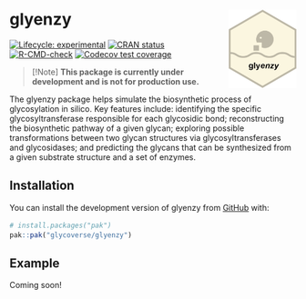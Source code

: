 
<!-- README.md is generated from README.Rmd. Please edit that file -->

# glyenzy <a href="https://glycoverse.github.io/glyenzy/"><img src="man/figures/logo.png" align="right" height="138" /></a>

<!-- badges: start -->

[![Lifecycle:
experimental](https://img.shields.io/badge/lifecycle-experimental-orange.svg)](https://lifecycle.r-lib.org/articles/stages.html#experimental)
[![CRAN
status](https://www.r-pkg.org/badges/version/glyenzy)](https://CRAN.R-project.org/package=glyenzy)
[![R-CMD-check](https://github.com/glycoverse/glyenzy/actions/workflows/R-CMD-check.yaml/badge.svg)](https://github.com/glycoverse/glyenzy/actions/workflows/R-CMD-check.yaml)
[![Codecov test
coverage](https://codecov.io/gh/glycoverse/glyenzy/graph/badge.svg)](https://app.codecov.io/gh/glycoverse/glyenzy)
<!-- badges: end -->

> [!Note] **This package is currently under development and is not for
> production use.**

The glyenzy package helps simulate the biosynthetic process of
glycosylation in silico. Key features include: identifying the specific
glycosyltransferase responsible for each glycosidic bond; reconstructing
the biosynthetic pathway of a given glycan; exploring possible
transformations between two glycan structures via glycosyltransferases
and glycosidases; and predicting the glycans that can be synthesized
from a given substrate structure and a set of enzymes.

## Installation

You can install the development version of glyenzy from
[GitHub](https://github.com/) with:

``` r
# install.packages("pak")
pak::pak("glycoverse/glyenzy")
```

## Example

Coming soon!
